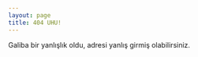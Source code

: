 ```yaml
---
layout: page
title: 404 UHU!
---
```



Galiba bir yanlışlık oldu, adresi yanlış girmiş olabilirsiniz.